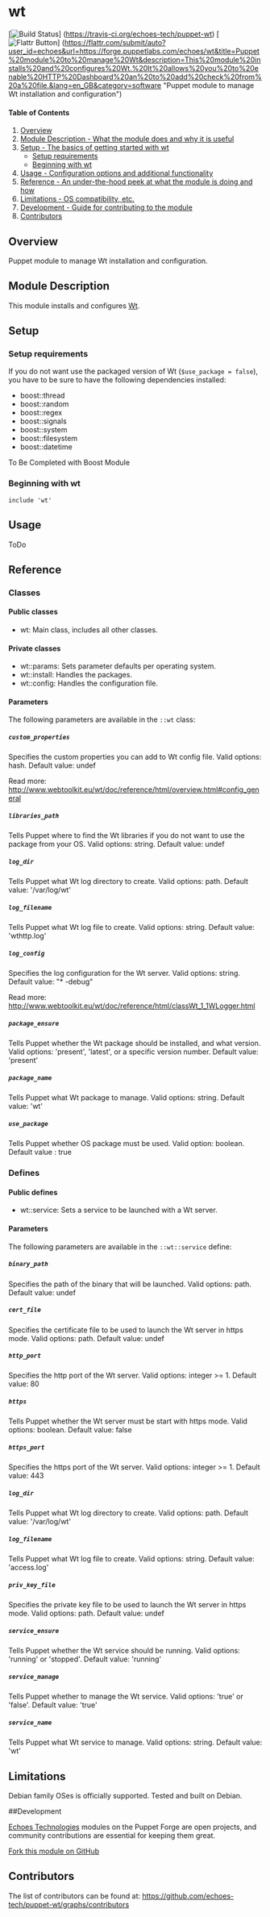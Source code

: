 # wt

[![Build Status](https://travis-ci.org/echoes-tech/puppet-wt.svg?branch=master)]
(https://travis-ci.org/echoes-tech/puppet-wt)
[![Flattr Button](https://api.flattr.com/button/flattr-badge-large.png "Flattr This!")]
(https://flattr.com/submit/auto?user_id=echoes&url=https://forge.puppetlabs.com/echoes/wt&title=Puppet%20module%20to%20manage%20Wt&description=This%20module%20installs%20and%20configures%20Wt.%20It%20allows%20you%20to%20enable%20HTTP%20Dashboard%20an%20to%20add%20check%20from%20a%20file.&lang=en_GB&category=software "Puppet module to manage Wt installation and configuration")

#### Table of Contents

1. [Overview](#overview)
2. [Module Description - What the module does and why it is useful](#module-description)
3. [Setup - The basics of getting started with wt](#setup)
    * [Setup requirements](#setup-requirements)
    * [Beginning with wt](#beginning-with-wt)
4. [Usage - Configuration options and additional functionality](#usage)
5. [Reference - An under-the-hood peek at what the module is doing and how](#reference)
6. [Limitations - OS compatibility, etc.](#limitations)
7. [Development - Guide for contributing to the module](#development)
8. [Contributors](#contributors)

## Overview

Puppet module to manage Wt installation and configuration.


## Module Description

This module installs and configures [Wt](http://www.webtoolkit.eu/).

## Setup

### Setup requirements

If you do not want use the packaged version of Wt (```$use_package = false```), you have to be sure to have the following dependencies installed:

- boost::thread
- boost::random
- boost::regex
- boost::signals
- boost::system
- boost::filesystem
- boost::datetime

To Be Completed with Boost Module

### Beginning with wt

```puppet
include 'wt'
```

## Usage

ToDo

## Reference

### Classes

#### Public classes

* wt: Main class, includes all other classes.

#### Private classes

* wt::params: Sets parameter defaults per operating system.
* wt::install: Handles the packages.
* wt::config: Handles the configuration file.

#### Parameters

The following parameters are available in the `::wt` class:

##### `custom_properties`

Specifies the custom properties you can add to Wt config file. Valid options: hash. Default value: undef

Read more: http://www.webtoolkit.eu/wt/doc/reference/html/overview.html#config_general

##### `libraries_path`

Tells Puppet where to find the Wt libraries if you do not want to use the package from your OS. Valid options: string. Default value: undef

##### `log_dir`

Tells Puppet what Wt log directory to create. Valid options: path. Default value: '/var/log/wt'

##### `log_filename`

Tells Puppet what Wt log file to create. Valid options: string. Default value: 'wthttp.log'

##### `log_config`

Specifies the log configuration for the Wt server. Valid options: string. Default value: "* -debug"

Read more: http://www.webtoolkit.eu/wt/doc/reference/html/classWt_1_1WLogger.html

##### `package_ensure`

Tells Puppet whether the Wt package should be installed, and what version. Valid options: 'present', 'latest', or a specific version number. Default value: 'present'

##### `package_name`

Tells Puppet what Wt package to manage. Valid options: string. Default value: 'wt'

##### `use_package`

Tells Puppet whether OS package must be used. Valid option: boolean. Default value : true

### Defines

#### Public defines

* wt::service: Sets a service to be launched with a Wt server.

#### Parameters

The following parameters are available in the `::wt::service` define:

##### `binary_path`

Specifies the path of the binary that will be launched. Valid options: path. Default value: undef

##### `cert_file`

Specifies the certificate file to be used to launch the Wt server in https mode. Valid options: path. Default value: undef

##### `http_port`

Specifies the http port of the Wt server. Valid options: integer >= 1. Default value: 80

##### `https`

Tells Puppet whether the Wt server must be start with https mode. Valid options: boolean. Default value: false

##### `https_port`

Specifies the https port of the Wt server. Valid options: integer >= 1. Default value: 443

##### `log_dir`

Tells Puppet what Wt log directory to create. Valid options: path. Default value: '/var/log/wt'

##### `log_filename`

Tells Puppet what Wt log file to create. Valid options: string. Default value: 'access.log'

##### `priv_key_file`

Specifies the private key file to be used to launch the Wt server in https mode. Valid options: path. Default value: undef

##### `service_ensure`

Tells Puppet whether the Wt service should be running. Valid options: 'running' or 'stopped'. Default value: 'running'

##### `service_manage`

Tells Puppet whether to manage the Wt service. Valid options: 'true' or 'false'. Default value: 'true'

##### `service_name`

Tells Puppet what Wt service to manage. Valid options: string. Default value: 'wt'

## Limitations

Debian family OSes is officially supported. Tested and built on Debian.

##Development

[Echoes Technologies](https://www.echoes-tech.com) modules on the Puppet Forge are open projects, and community contributions are essential for keeping them great.

[Fork this module on GitHub](https://github.com/echoes-tech/puppet-wt/fork)

## Contributors

The list of contributors can be found at: https://github.com/echoes-tech/puppet-wt/graphs/contributors
